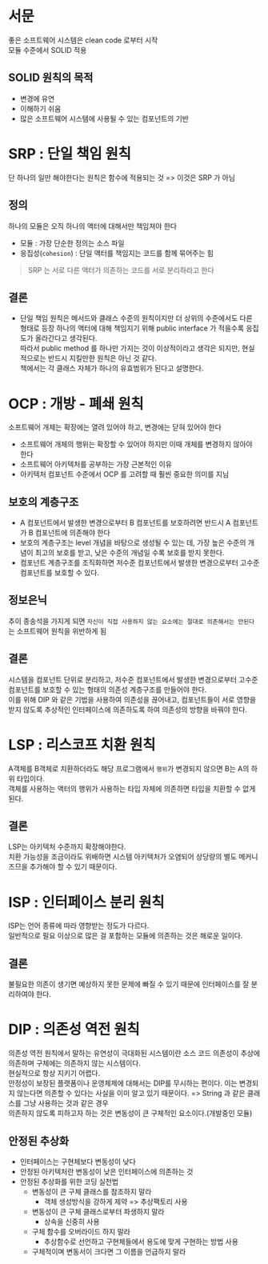 # 서문
좋은 소프트웨어 시스템은 clean code 로부터 시작  
모듈 수준에서 SOLID 적용

## SOLID 원칙의 목적
- 변경에 유연
- 이해하기 쉬움
- 많은 소프트웨어 시스템에 사용될 수 있는 컴포넌트의 기반

# SRP : 단일 책임 원칙
단 하나의 일만 해야한다는 원칙은 함수에 적용되는 것 => 이것은 SRP 가 아님

## 정의
하나의 모듈은 오직 하나의 액터에 대해서만 책임져야 한다
- 모듈 : 가장 단순한 정의는 소스 파일
- 응집성(`cohesion`) : 단일 액터를 책임지는 코드를 함께 묶어주는 힘

> SRP 는 서로 다른 액터가 의존하는 코드를 서로 분리하라고 한다

## 결론
- 단일 책임 원칙은 메서드와 클래스 수준의 원칙이지만 더 상위의 수준에서도 다른 형태로 등장
하나의 액터에 대해 책임지기 위해 public interface 가 적을수록 응집도가 올라간다고 생각된다.  
따라서 public method 를 하나만 가지는 것이 이상적이라고 생각은 되지만, 현실적으로는 반드시 지킬만한 원칙은 아닌 것 같다.  
책에서는 각 클래스 자체가 하나의 유효범위가 된다고 설명한다.

# OCP : 개방 - 폐쇄 원칙
소프트웨어 개체는 확장에는 열려 있어야 하고, 변경에는 닫혀 있어야 한다  
- 소프트웨어 개체의 행위는 확장할 수 있어야 하지만 이때 개체를 변경하지 않아야 한다
- 소프트웨어 아키텍처를 공부하는 가장 근본적인 이유
- 아키텍처 컴포넌트 수준에서 OCP 를 고려할 때 훨씬 중요한 의미를 지님

## 보호의 계층구조
- A 컴포넌트에서 발생한 변경으로부터 B 컴포넌트를 보호하려면 반드시 A 컴포넌트가 B 컴포넌트에 의존해야 한다
- 보호의 계층구조는 level 개념을 바탕으로 생성될 수 있는 데, 가장 높은 수준의 개념이 최고의 보호를 받고, 낮은 수준의 개념일 수록 보호를 받지 못한다.
- 컴포넌트 계층구조를 조직화하면 저수준 컴포넌트에서 발생한 변경으로부터 고수준 컴포넌트를 보호할 수 있다.

## 정보은닉
추이 종송석을 가지게 되면 `자신이 직접 사용하지 않는 요소에는 절대로 의존해서는 안된다`는 소프트웨어 원칙을 위반하게 됨

## 결론
시스템을 컴포넌트 단위로 분리하고, 저수준 컴포넌트에서 발생한 변경으로부터 고수준 컴포넌트를 보호할 수 있는 형태의 의존성 계층구조를 만들어야 한다.  
이를 위해 DIP 와 같은 기법을 사용하여 의존성을 끊어내고, 컴포넌트들이 서로 영향을 받지 않도록 추상적인 인터페이스에 의존하도록 하여 의존성의 방향을 바꿔야 한다.

# LSP : 리스코프 치환 원칙
A객체를 B객체로 치환하더라도 해당 프로그램에서 `행위`가 변경되지 않으면 B는 A의 하위 타입이다.  
객체를 사용하는 액터의 행위가 사용하는 타입 자체에 의존하면 타입을 치환할 수 없게 된다.

## 결론
LSP는 아키텍처 수준까지 확장해야한다.  
치환 가능성을 조금이라도 위배하면 시스템 아키텍처가 오염되어 상당량의 별도 메커니즈므을 추가해야 할 수 있기 때문이다.

# ISP : 인터페이스 분리 원칙
ISP는 언어 종류에 따라 영향받는 정도가 다르다.  
일반적으로 필요 이상으로 많은 걸 포함하는 모듈에 의존하는 것은 해로운 일이다.

## 결론
불필요한 의존이 생기면 예상하지 못한 문제에 빠질 수 있기 때문에 인터페이스를 잘 분리하여야 한다.

# DIP : 의존성 역전 원칙
의존성 역전 원칙에서 말하는 유연성이 극대화된 시스템이란 소스 코드 의존성이 추상에 의존하며 구체에는 의존하지 않는 시스템이다.  
현실적으로 항상 지키기 어렵다.  
안정성이 보장된 플랫폼이나 운영체제에 대해서는 DIP를 무시하는 편이다. 이는 변경되지 않는다면 의존할 수 있다는 사실을 이미 알고 있기 때문이다. => String 과 같은 클래스를 그냥 사용하는 것과 같은 경우  
의존하지 않도록 피하고자 하는 것은 변동성이 큰 구체적인 요소이다.(개발중인 모듈)

## 안정된 추상화
- 인터페이스는 구현체보다 변동성이 낮다
- 안정된 아키텍처란 변동성이 낮은 인터페이스에 의존하는 것
- 안정된 추상화를 위한 코딩 실천법
  - 변동성이 큰 구체 클래스를 참조하지 말라
    - 객체 생성방식을 강하게 제약 => 추상팩토리 사용
  - 변동성이 큰 구체 클래스로부터 파생하지 말라
    - 상속을 신중히 사용
  - 구체 함수를 오버라이드 하지 말라
    - 추상함수로 선언하고 구현체들에서 용도에 맞게 구현하는 방법 사용
  - 구체적이며 변동서이 크다면 그 이름을 언급하지 말라
